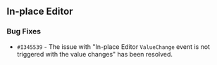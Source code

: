 ## In-place Editor

### Bug Fixes

- `#I345539` - The issue with "In-place Editor `ValueChange` event is not triggered with the value changes" has been resolved.
